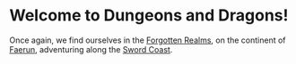 # Welcome to Dungeons and Dragons!

Once again, we find ourselves in the [Forgotten Realms](http://forgottenrealms.wikia.com/wiki/Forgotten_Realms), on the continent of [Faerun](http://forgottenrealms.wikia.com/wiki/Faer%C3%BBn), adventuring along the [Sword Coast](http://forgottenrealms.wikia.com/wiki/Sword_Coast).

